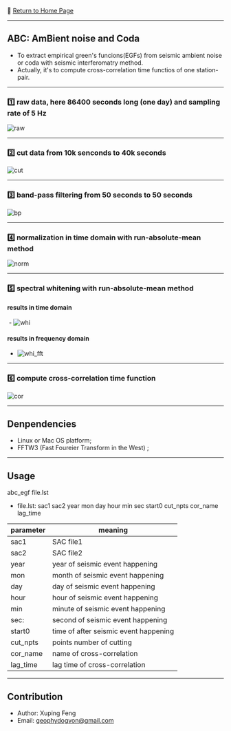 :hotel: [Return to Home Page](https://github.com/geophydog/geophydog.github.io/blob/master/README.md)

***

## ABC: AmBient noise and Coda
- To extract empirical green's funcions(EGFs) from seismic ambient noise or coda with seismic interferomatry method.
- Actually, it's to compute cross-correlation time functios of one station-pair.

***

### :one: raw data, here 86400 seconds long (one day) and sampling rate of 5 Hz
![raw](https://github.com/geophydog/ABC/blob/master/images/raw-sac.jpg)

***

### :two: cut data from 10k senconds to 40k seconds
![cut](https://github.com/geophydog/ABC/blob/master/images/cut.jpg)

***

### :three: band-pass filtering from 50 seconds to 50 seconds
![bp](https://github.com/geophydog/ABC/blob/master/images/bp.jpg)

***

### :four: normalization in time domain with run-absolute-mean method
![norm](https://github.com/geophydog/ABC/blob/master/images/norm.png)

***

### :five: spectral whitening with run-absolute-mean method
#### results in time domain  
  - ![whi](https://github.com/geophydog/ABC/blob/master/images/whi.jpg)
#### results in frequency domain
  - ![whi_fft](https://github.com/geophydog/ABC/blob/master/images/whi_fft.png)
  
***

### :six: compute cross-correlation time function
![cor](https://github.com/geophydog/ABC/blob/master/images/cor.jpg)

***

## Denpendencies
- Linux or Mac OS platform;
- FFTW3 (Fast Foureier Transform in the West) ;

***

## Usage

abc_egf file.lst

- file.lst: sac1 sac2 year mon day hour min sec start0 cut_npts cor_name lag_time  

| parameter | meaning  |
| --------- | -------- |
|  sac1     | SAC file1|
|  sac2     | SAC file2|
|  year     | year of seismic event happening|
|  mon      | month of seismic event happening|
|  day      | day of seismic event happening|
|  hour     | hour of seismic event happening|
|  min      | minute of seismic event happening|
|  sec:     | second of seismic event happening|
|  start0   | time of after seismic event happening|
|  cut_npts | points number of cutting|
|  cor_name | name of cross-correlation|
|  lag_time | lag time of cross-correlation|

***

## Contribution
- Author: Xuping Feng
- Email: geophydogvon@gmail.com
